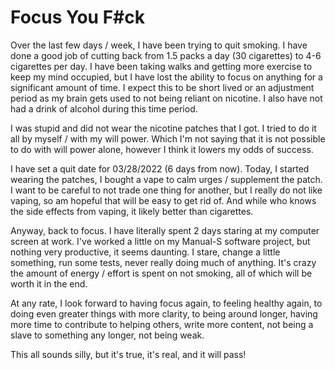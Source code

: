 # Focus You F#ck

Over the last few days / week, I have been trying to quit smoking.  I have done
a good job of cutting back from 1.5 packs a day (30 cigarettes) to 4-6
cigarettes per day.  I have been taking walks and getting more exercise to keep
my mind occupied, but I have lost the ability to focus on anything for
a significant amount of time.  I expect this to be short lived or an adjustment
period as my brain gets used to not being reliant on nicotine. I also have not
had a drink of alcohol during this time period.

I was stupid and did not wear the nicotine patches that I got.  I tried to do
it all by myself / with my will power.  Which I'm not saying that it is not
possible to do with will power alone, however I think it lowers my odds of
success.

I have set a quit date for 03/28/2022 (6 days from now). Today, I started
wearing the patches, I bought a vape to calm urges / supplement the patch.
I want to be careful to not trade one thing for another, but I really do not
like vaping, so am hopeful that will be easy to get rid of.  And while who
knows the side effects from vaping, it likely better than cigarettes.

Anyway, back to focus.  I have literally spent 2 days staring at my computer
screen at work.  I've worked a little on my Manual-S software project, but
nothing very productive, it seems daunting. I stare, change a little something,
run some tests, never really doing much of anything.  It's crazy the amount of
energy / effort is spent on not smoking, all of which will be worth it in the
end.

At any rate, I look forward to having focus again, to feeling healthy again, to
doing even greater things with more clarity, to being around longer, having more
time to contribute to helping others, write more content, not being a slave to
something any longer, not being weak.

This all sounds silly, but it's true, it's real, and it will pass!


